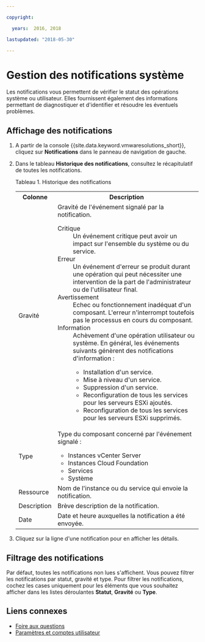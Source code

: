 ```yaml
---

copyright:

  years:  2016, 2018

lastupdated: "2018-05-30"

---
```


# Gestion des notifications système

Les notifications vous permettent de vérifier le statut des opérations système ou utilisateur. Elles fournissent également des informations permettant de diagnostiquer et d'identifier et résoudre les éventuels problèmes.

## Affichage des notifications

1. A partir de la console {{site.data.keyword.vmwaresolutions_short}}, cliquez sur **Notifications** dans le panneau de navigation de gauche.
2. Dans le tableau **Historique des notifications**, consultez le récapitulatif de toutes les notifications.

   Tableau 1. Historique des notifications

    <table>
      <tr>
        <th>Colonne</th>
        <th>Description</th>
      </tr>
      <tr>
        <td>Gravité</td>
        <td>Gravité de l'événement signalé par la notification.
          <dl class="dl">
          <dt class="dt dlterm">Critique</dt>
          <dd class="dd">Un événement critique peut avoir un impact sur l'ensemble du système ou du service.</dd>
          <dt class="dt dlterm">Erreur</dt>
          <dd class="dd">Un événement d'erreur se produit durant une opération qui peut nécessiter une intervention de la part de l'administrateur ou de l'utilisateur final.</dd>
          <dt class="dt dlterm">Avertissement</dt>
          <dd class="dd">Echec ou fonctionnement inadéquat d'un composant. L'erreur n'interrompt toutefois pas le processus en cours du
       composant.</dd>
            <dt class="dt dlterm">Information</dt>
            <dd class="dd">Achèvement d'une opération utilisateur ou système. En général, les événements suivants génèrent des notifications d'information :
              <ul class="ul">
                <li class="li">Installation d'un service.</li>
                <li class="li">Mise à niveau d'un service.</li>
                <li class="li">Suppression d'un service.</li>
                <li class="li">Reconfiguration de tous les services pour les serveurs ESXi ajoutés.</li>
                <li class="li">Reconfiguration de tous les services pour les serveurs ESXi supprimés.</li>
              </ul>
            </dd>
          </dl>
        </td>
       </tr>
       <tr>
         <td>Type</td>
         <td>Type du composant concerné par l'événement signalé :<ul><li>Instances vCenter Server</li><li>Instances Cloud Foundation</li><li>Services</li><li>Système</li></ul></td>
       </tr>
       <tr>
         <td>Ressource</td>
         <td>Nom de l'instance ou du service qui envoie la notification.</td>
       </tr>
       <tr>
         <td>Description</td>
         <td>Brève description de la notification.</td>
       </tr>
       <tr>
         <td>Date</td>
         <td>Date et heure auxquelles la notification a été envoyée.</td>
       </tr>
    </table>                                       

3. Cliquez sur la ligne d'une notification pour en afficher les détails.

## Filtrage des notifications

Par défaut, toutes les notifications non lues s'affichent. Vous pouvez filtrer les notifications par statut, gravité et type. Pour filtrer les notifications, cochez les cases uniquement pour les éléments que vous souhaitez afficher dans les listes déroulantes **Statut**, **Gravité** ou **Type**.

## Liens connexes

* [Foire aux questions](faq.html)
* [Paramètres et comptes utilisateur](useraccount.html)
